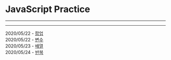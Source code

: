 # JavaScript Practice
***
***
2020/05/22 - [팝업](https://github.com/vpdls1511/JavaScriptPractice/blob/master/script/popup.js "팝업")  
2020/05/22 - [변수](https://github.com/vpdls1511/JavaScriptPractice/blob/master/script/variable.js "변수")  
2020/05/23 - [배열](https://github.com/vpdls1511/JavaScriptPractice/blob/master/script/array.js "배열")  
2020/05/24 - [반복](https://github.com/vpdls1511/JavaScriptPractice/blob/master/script/loop.js "반복")  
